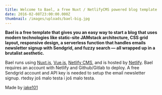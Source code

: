 ```yaml
---
title: Welcome to Bael, a free Nuxt / NetlifyCMS powered blog template
date: 2016-02-08T23:00:00.000Z
thumbnail: /images/uploads/bael-big.jpg
---
```


**Bael is a free template that gives you an easy way to start a blog that uses modern technologies like static-site JAMstack architecture, CSS grid layout, responsive design, a serverless function that handles emails newsletter signup with Sendgrid, and fuzzy search — all wrapped up in a brutalist aesthetic.**

Bael runs using [Nuxt.js](https://nuxtjs.org), [Vue.js](https://vuejs.org), [Netlify CMS](https://netlifycms.org), and is hosted by [Netlify](https://netlify.com). Bael requires an account with Netlify and Github/Gitlab to deploy. A free Sendgrid account and API key is needed to setup the email newsletter signup. rtedsy još malo testa i još malo testa.

Made by [jake101](https://jake101.com)
